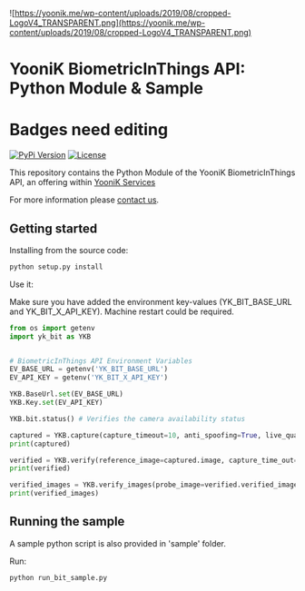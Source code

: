 
![https://yoonik.me/wp-content/uploads/2019/08/cropped-LogoV4_TRANSPARENT.png](https://yoonik.me/wp-content/uploads/2019/08/cropped-LogoV4_TRANSPARENT.png)

# YooniK BiometricInThings API: Python Module & Sample

# Badges need editing 
[![PyPi Version](https://img.shields.io/pypi/v/yk_face.svg)](https://pypi.org/project/yk-bit/)
[![License](https://img.shields.io/pypi/l/yk_face.svg)](https://github.com/dev-yoonik/YK-BiT-Python/blob/master/LICENSE)


This repository contains the Python Module of the YooniK BiometricInThings API, an offering within [YooniK Services](https://yoonik.me)

For more information please [contact us](mailto:info@yoonik.me).

## Getting started

Installing from the source code:

```bash
python setup.py install
```

Use it:

Make sure you have added the environment key-values (YK_BIT_BASE_URL and YK_BIT_X_API_KEY). Machine restart could be required.

```python
from os import getenv
import yk_bit as YKB


# BiometricInThings API Environment Variables
EV_BASE_URL = getenv('YK_BIT_BASE_URL')
EV_API_KEY = getenv('YK_BIT_X_API_KEY')

YKB.BaseUrl.set(EV_BASE_URL)
YKB.Key.set(EV_API_KEY)

YKB.bit.status() # Verifies the camera availability status

captured = YKB.capture(capture_timeout=10, anti_spoofing=True, live_quality_analysis=True)
print(captured)

verified = YKB.verify(reference_image=captured.image, capture_time_out=10, matching_score_threshold=0.8)
print(verified)

verified_images = YKB.verify_images(probe_image=verified.verified_image, reference_image=captured.image, matching_score_threshold=0.8)
print(verified_images)


```


## Running the sample

A sample python script is also provided in 'sample' folder.

Run:

```bash
python run_bit_sample.py
```



